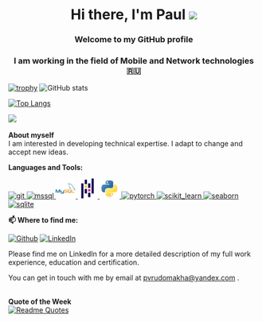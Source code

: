 <h1 align="center">Hi there, I'm Paul</a> 
<img src="https://github.com/blackcater/blackcater/raw/main/images/Hi.gif" height="32"/></h1>
<h3 align="center">Welcome to my GitHub profile</h3>
<h3 align="center">I am working in the field of Mobile and Network technologies 🇷🇺</h3>

<!---трофеи-->
[![trophy](https://github-profile-trophy.vercel.app/?username=bigben23rus&theme=flat)](https://github.com/ryo-ma/github-profile-trophy)
![GitHub stats](https://github-readme-stats.vercel.app/api?username=bigben23rus&show_icons=true)  

<!---статистика ЯП-->
[![Top Langs](https://github-readme-stats.vercel.app/api/top-langs/?username=bigben23rus&layout=compact)](https://github.com/anuraghazra/github-readme-stats)

<!---статистика LeetCode:  --> 
<!---[![LeetCode stats](https://leetcode-stats-six.vercel.app/api?username=paul_paul)](https://github.com/paul_paul/leetcode-stats)-->
![](https://leetcard.jacoblin.cool/paul_paul?theme=unicorn)


**About myself**\
I am interested in developing technical expertise. I adapt to change and accept new ideas.


**Languages and Tools:**
<p align="left"> <a href="https://git-scm.com/" target="_blank" rel="noreferrer"> <img src="https://www.vectorlogo.zone/logos/git-scm/git-scm-icon.svg" alt="git" width="40" height="40"/> </a> <a href="https://www.microsoft.com/en-us/sql-server" target="_blank" rel="noreferrer"> <img src="https://www.svgrepo.com/show/303229/microsoft-sql-server-logo.svg" alt="mssql" width="40" height="40"/> </a> <a href="https://www.mysql.com/" target="_blank" rel="noreferrer"> <img src="https://raw.githubusercontent.com/devicons/devicon/master/icons/mysql/mysql-original-wordmark.svg" alt="mysql" width="40" height="40"/> </a> <a href="https://pandas.pydata.org/" target="_blank" rel="noreferrer"> <img src="https://raw.githubusercontent.com/devicons/devicon/2ae2a900d2f041da66e950e4d48052658d850630/icons/pandas/pandas-original.svg" alt="pandas" width="40" height="40"/> </a> <a href="https://www.python.org" target="_blank" rel="noreferrer"> <img src="https://raw.githubusercontent.com/devicons/devicon/master/icons/python/python-original.svg" alt="python" width="40" height="40"/> </a> <a href="https://pytorch.org/" target="_blank" rel="noreferrer"> <img src="https://www.vectorlogo.zone/logos/pytorch/pytorch-icon.svg" alt="pytorch" width="40" height="40"/> </a> <a href="https://scikit-learn.org/" target="_blank" rel="noreferrer"> <img src="https://upload.wikimedia.org/wikipedia/commons/0/05/Scikit_learn_logo_small.svg" alt="scikit_learn" width="40" height="40"/> </a> <a href="https://seaborn.pydata.org/" target="_blank" rel="noreferrer"> <img src="https://seaborn.pydata.org/_images/logo-mark-lightbg.svg" alt="seaborn" width="40" height="40"/> </a> <a href="https://www.sqlite.org/" target="_blank" rel="noreferrer"> <img src="https://www.vectorlogo.zone/logos/sqlite/sqlite-icon.svg" alt="sqlite" width="40" height="40"/> </a> </p>

**📫 Where to find me:**
<p><a href="https://github.com/bigben23rus" target="_blank"><img alt="Github" src="https://img.shields.io/badge/GitHub-%2312100E.svg?&style=for-the-badge&logo=Github&logoColor=white" /></a> <a href="https://www.linkedin.com/in/paul-rudomakha-b3b271124/" target="_blank"><img alt="LinkedIn" src="https://img.shields.io/badge/linkedin-%230077B5.svg?&style=for-the-badge&logo=linkedin&logoColor=white" /></a> 
</p>
Please find me on LinkedIn for a more detailed description of my full work experience, education and certification.

You can get in touch with me by email at [pvrudomakha@yandex.com](mailto:pvrudomakha@yandex.com) .

<!--
**📫 Where to find me:**
[<img src='https://cdn.jsdelivr.net/npm/simple-icons@3.0.1/icons/github.svg' alt='github' height='40'>](https://github.com/bigben23rus)  [<img src='https://cdn.jsdelivr.net/npm/simple-icons@3.0.1/icons/linkedin.svg' alt='linkedin' height='40'>](https://www.linkedin.com/in/paul-rudomakha-b3b271124/)  
-->


<!---Цитаты дня-->
\
**Quote of the Week**\
[![Readme Quotes](https://quotes-github-readme.vercel.app/api?type=horizontal&theme=dark)](https://github.com/piyushsuthar/github-readme-quotes)








<!--
**bigben23rus/bigben23rus** is a ✨ _special_ ✨ repository because its `README.md` (this file) appears on your GitHub profile.

Here are some ideas to get you started:

- 🔭 I’m currently working on ...
- 🌱 I’m currently learning ...
- 👯 I’m looking to collaborate on ...
- 🤔 I’m looking for help with ...
- 💬 Ask me about ...
- 📫 How to reach me: ...
- 😄 Pronouns: ...
- ⚡ Fun fact: ...

-->

















